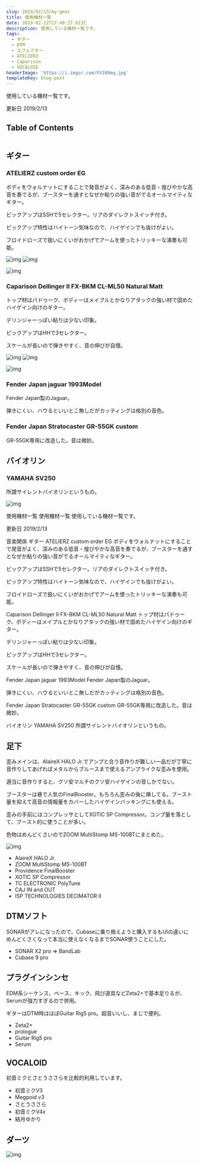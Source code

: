```yaml
---
slug: 2019/02/13/my-gear
title: 使用機材一覧
date: 2019-02-12T17:49:27.613Z
description: 使用している機材一覧です。
tags:
  - ギター
  - DTM
  - エフェクター
  - ATELIERZ
  - Caparison
  - VOCALOID
headerImage: 'https://i.imgur.com/FV109mq.jpg'
templateKey: blog-post
---
```

使用している機材一覧です。

更新日 2019/2/13

## Table of Contents

```toc

```

## ギター

### ATELIERZ custom order EG

ボディをウォルナットにすることで発音がよく、深みのある低音・煌びやかな高音を奏でるが、ブースターを通すとなぜか粘りの強い音がでるオールマイティなギター。

ピックアップはSSHで5セレクター。リアのダイレクトスイッチ付き。

ピックアップ特性はハイトーン気味なので、ハイゲインでも抜けがよい。

フロイドローズで扱いにくいがおかげでアームを使ったトリッキーな演奏も可能。

![img](https://i.imgur.com/r0cAPKB.jpg)
![img](https://i.imgur.com/7iLMhAw.jpg)

![img](https://i.imgur.com/wOsoWb7.jpg)

### Caparison Dellinger Ⅱ FX-BKM CL-ML50 Natural Matt

トップ材はパドゥーク、ボディーはメイプルとかなりアタックの強い材で固めたハイゲイン向けのギター。

デリンジャーっぽい粘りは少ない印象。

ピックアップはHHで3セレクター。

スケールが長いので弾きやすく、音の伸びが自慢。

![img](https://i.imgur.com/4NL7KLe.jpg)
![img](https://i.imgur.com/l7CRTq5.jpg)

![img](https://i.imgur.com/FV109mq.jpg)

### Fender Japan jaguar 1993Model

Fender Japan製のJaguar。

弾きにくい、ハウるといいとこ無しだがカッティングは格別の音色。

### Fender Japan Stratocaster GR-55GK custom

GR-55GK専用に改造した。音は微妙。

## バイオリン

### YAMAHA SV250

所謂サイレントバイオリンというもの。

![img](https://i.imgur.com/HlYxXks.jpg)

使用機材一覧
使用機材一覧
使用している機材一覧です。

更新日 2019/2/13

音楽関係
ギター
ATELIERZ custom order EG
ボディをウォルナットにすることで発音がよく、深みのある低音・煌びやかな高音を奏でるが、ブースターを通すとなぜか粘りの強い音がでるオールマイティなギター。

ピックアップはSSHで5セレクター。リアのダイレクトスイッチ付き。

ピックアップ特性はハイトーン気味なので、ハイゲインでも抜けがよい。

フロイドローズで扱いにくいがおかげでアームを使ったトリッキーな演奏も可能。

     

Caparison Dellinger Ⅱ FX-BKM CL-ML50 Natural Matt
トップ材はパドゥーク、ボディーはメイプルとかなりアタックの強い材で固めたハイゲイン向けのギター。

デリンジャーっぽい粘りは少ない印象。

ピックアップはHHで3セレクター。

スケールが長いので弾きやすく、音の伸びが自慢。

     

Fender Japan jaguar 1993Model
Fender Japan製のJaguar。

弾きにくい、ハウるといいとこ無しだがカッティングは格別の音色。

Fender Japan Stratocaster GR-55GK custom
GR-55GK専用に改造した。音は微妙。

バイオリン
YAMAHA SV250
所謂サイレントバイオリンというもの。



## 足下

 歪みメインは、AlaireX HALO Jr.でアンプと合う音作りが難しい一品だが丁寧に音作りしてあげればメタルからブルースまで使えるアンプライクな歪みを使用。

適当に音作りすると、クソ安マルチのクソ安ハイゲインの音しかでない。

ブースターは巷で人気のFinalBooster。もちろん歪みの後に挿してる。ブースト量を抑えて高音の情報量をカバーしたハイゲインバッキングにも使える。

歪みの手前にはコンプレッサとしてXOTIC SP Compressor。コンプ量を落として、ブースト的に使うことが多い。

色物はめんどくさいのでZOOM MultiStomp MS-100BTにまとめた。

![img](https://i.imgur.com/NtiZi5t.jpg)

- AlaireX HALO Jr.
- ZOOM MultiStomp MS-100BT
- Providence FinalBooster
- XOTIC SP Compressor
- TC ELECTRONIC PolyTune
- CAJ IN and OUT
- ISP TECHNOLOGIES DECIMATOR II

## DTMソフト

SONARがアレになったので、Cubaseに乗り換えようと購入するもUIの違いにめんどくさくなって本当に使えなくなるまでSONAR使うことにした。

- SONAR X2 pro => BandLab
- Cubase 9 pro

## プラグインシンセ

EDM系シーケンス、ベース、キック、飛び道具などZeta2+で基本足りるが、Serumが強力すぎるので併用。

ギターはDTM時はほぼGuitar Rig5 pro。超音いいし、まじで便利。

- Zeta2+
- prologue
- Guitar Rig5 pro
- Serum

## VOCALOID

初音ミクとさとうささらを比較的利用しています。

- 初音ミクV3
- Megpoid v3
- さとうささら
- 初音ミクV4x
- 結月ゆかり

## ダーツ

![img](https://i.imgur.com/Kmkrw4E.jpg)
